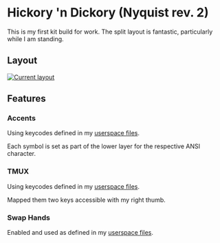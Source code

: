# Hickory 'n Dickory (Nyquist rev. 2)

This is my first kit build for work. The split layout is fantastic, particularly while I am standing.

## Layout
[![Current layout](https://i.imgur.com/26tv1xm.png)](http://www.keyboard-layout-editor.com/#/gists/2a937d11ee2809daad21a1bef64e227d)

## Features
### Accents
Using keycodes defined in my [userspace files](../../../../users/hokiegeek/readme.md#accents).

Each symbol is set as part of the lower layer for the respective ANSI character.

### TMUX
Using keycodes defined in my [userspace files](../../../../users/hokiegeek/readme.md#tmux).

Mapped them two keys accessible with my right thumb.

### Swap Hands
Enabled and used as defined in my [userspace files](../../../../users/hokiegeek/readme.md#swap-hands).
